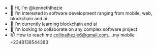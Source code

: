- 👋 Hi, I’m @kennethIhezie
- 👀 I’m interested in software development ranging from mobile, web, blockchain and ai
- 🌱 I’m currently learning blockchain and ai
- 💞️ I’m looking to collaborate on any complex software project
- 📫 How to reach me collinsihezie6@gmail.com....my mobile +2348138544383

<!---
kenneth-Ihezie/kenneth-Ihezie is a ✨ special ✨ repository because its `README.md` (this file) appears on your GitHub profile.
You can click the Preview link to take a look at your changes.
--->
